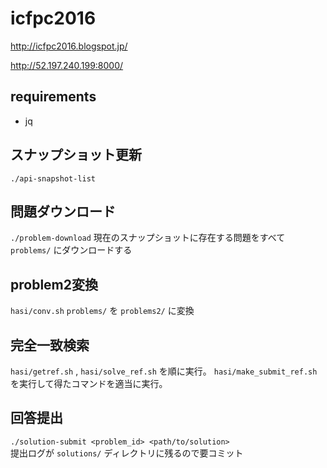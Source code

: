 # icfpc2016

http://icfpc2016.blogspot.jp/

http://52.197.240.199:8000/

## requirements
- jq

## スナップショット更新
`./api-snapshot-list`

## 問題ダウンロード
`./problem-download`
現在のスナップショットに存在する問題をすべて `problems/` にダウンロードする

## problem2変換
`hasi/conv.sh`
`problems/` を `problems2/` に変換

## 完全一致検索
`hasi/getref.sh` , `hasi/solve_ref.sh` を順に実行。
`hasi/make_submit_ref.sh` を実行して得たコマンドを適当に実行。

## 回答提出
`./solution-submit <problem_id> <path/to/solution>`  
提出ログが `solutions/` ディレクトリに残るので要コミット
